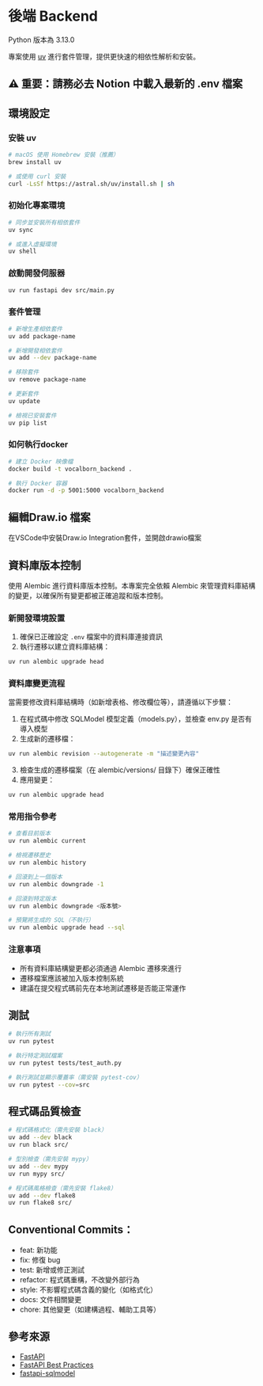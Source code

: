 # 後端 Backend
Python 版本為 3.13.0

專案使用 [uv](https://github.com/astral-sh/uv) 進行套件管理，提供更快速的相依性解析和安裝。

## ⚠️ 重要：請務必去 Notion 中載入最新的 .env 檔案

## 環境設定

### 安裝 uv
```bash
# macOS 使用 Homebrew 安裝（推薦）
brew install uv

# 或使用 curl 安裝
curl -LsSf https://astral.sh/uv/install.sh | sh
```

### 初始化專案環境
```bash
# 同步並安裝所有相依套件
uv sync

# 或進入虛擬環境
uv shell
```

### 啟動開發伺服器
```bash
uv run fastapi dev src/main.py
```

### 套件管理
```bash
# 新增生產相依套件
uv add package-name

# 新增開發相依套件
uv add --dev package-name

# 移除套件
uv remove package-name

# 更新套件
uv update

# 檢視已安裝套件
uv pip list
```
### 如何執行docker
```bash
# 建立 Docker 映像檔
docker build -t vocalborn_backend .

# 執行 Docker 容器
docker run -d -p 5001:5000 vocalborn_backend
```
## 編輯Draw.io 檔案
在VSCode中安裝Draw.io Integration套件，並開啟drawio檔案

## 資料庫版本控制
使用 Alembic 進行資料庫版本控制。本專案完全依賴 Alembic 來管理資料庫結構的變更，以確保所有變更都被正確追蹤和版本控制。

### 新開發環境設置
1. 確保已正確設定 `.env` 檔案中的資料庫連接資訊
2. 執行遷移以建立資料庫結構：
```bash
uv run alembic upgrade head
```

### 資料庫變更流程
當需要修改資料庫結構時（如新增表格、修改欄位等），請遵循以下步驟：

1. 在程式碼中修改 SQLModel 模型定義（models.py），並檢查 env.py 是否有導入模型
2. 生成新的遷移檔：
```bash
uv run alembic revision --autogenerate -m "描述變更內容"
```
3. 檢查生成的遷移檔案（在 alembic/versions/ 目錄下）確保正確性
4. 應用變更：
```bash
uv run alembic upgrade head
```

### 常用指令參考
```bash
# 查看目前版本
uv run alembic current

# 檢視遷移歷史
uv run alembic history

# 回滾到上一個版本
uv run alembic downgrade -1

# 回滾到特定版本
uv run alembic downgrade <版本號>

# 預覽將生成的 SQL（不執行）
uv run alembic upgrade head --sql
```

### 注意事項
- 所有資料庫結構變更都必須通過 Alembic 遷移來進行
- 遷移檔案應該被加入版本控制系統
- 建議在提交程式碼前先在本地測試遷移是否能正常運作

## 測試
```bash
# 執行所有測試
uv run pytest

# 執行特定測試檔案
uv run pytest tests/test_auth.py

# 執行測試並顯示覆蓋率（需安裝 pytest-cov）
uv run pytest --cov=src
```

## 程式碼品質檢查
```bash
# 程式碼格式化（需先安裝 black）
uv add --dev black
uv run black src/

# 型別檢查（需先安裝 mypy）
uv add --dev mypy
uv run mypy src/

# 程式碼風格檢查（需先安裝 flake8）
uv add --dev flake8
uv run flake8 src/
```

## Conventional Commits：
- feat: 新功能
- fix: 修復 bug
- test: 新增或修正測試
- refactor: 程式碼重構，不改變外部行為
- style: 不影響程式碼含義的變化（如格式化）
- docs: 文件相關變更
- chore: 其他變更（如建構過程、輔助工具等）
## 參考來源
- [FastAPI](https://fastapi.tiangolo.com/)
- [FastAPI Best Practices](https://github.com/zhanymkanov/fastapi-best-practices)
- [fastapi-sqlmodel](https://github.com/anthonycepeda/fastapi-sqlmodel)
